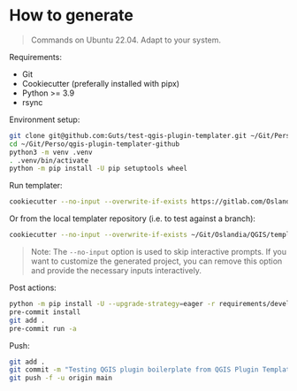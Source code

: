 # How to generate

> Commands on Ubuntu 22.04. Adapt to your system.

Requirements:

- Git
- Cookiecutter (preferally installed with pipx)
- Python >= 3.9
- rsync

Environment setup:

```sh
git clone git@github.com:Guts/test-qgis-plugin-templater.git ~/Git/Perso/qgis-plugin-templater-github
cd ~/Git/Perso/qgis-plugin-templater-github
python3 -m venv .venv
. .venv/bin/activate
python -m pip install -U pip setuptools wheel
```

Run templater:

```sh
cookiecutter --no-input --overwrite-if-exists https://gitlab.com/Oslandia/qgis/template-qgis-plugin plugin_name=qgis_plugin_templater_test_github plugin_processing=true plugin_description_short='Autogenerated QGIS plugin boilerplate using GitHub CI' qgis_version_min='3.34' ci_cd_tool=GitHub repository_default_branch=main repository_url_base=https://github.com/Guts/test-qgis-plugin-templater post_install_venv=false author_name='Julien M.' author_email='julien.moura@oslandia.com' publish_official_repository=false --output-dir /tmp/ && rsync --force --recursive /tmp/plugin_qgis_plugin_templater_test_github/ ~/Git/Perso/qgis-plugin-templater-github
```

Or from the local templater repository (i.e. to test against a branch):

```sh
cookiecutter --no-input --overwrite-if-exists ~/Git/Oslandia/QGIS/template-qgis-plugin/ plugin_name=qgis_plugin_templater_test_github plugin_processing=true plugin_description_short='Autogenerated QGIS plugin boilerplate using GitHub CI' qgis_version_min='3.34' ci_cd_tool=GitHub repository_default_branch=main repository_url_base=https://github.com/Guts/test-qgis-plugin-templater post_install_venv=false author_name='Julien M.' author_email='julien.moura@oslandia.com' publish_official_repository=false --output-dir /tmp/ && rsync --force --recursive /tmp/plugin_qgis_plugin_templater_test_github/ ~/Git/Perso/qgis-plugin-templater-github
```

> Note: The `--no-input` option is used to skip interactive prompts. If you want to customize the generated project, you can remove this option and provide the necessary inputs interactively.

Post actions:

```sh
python -m pip install -U --upgrade-strategy=eager -r requirements/development.txt
pre-commit install
git add .
pre-commit run -a
```

Push:

```sh
git add .
git commit -m "Testing QGIS plugin boilerplate from QGIS Plugin Templater (Oslandia). `date +'%Y-%m-%d %H:%M:%S'`"
git push -f -u origin main
```
